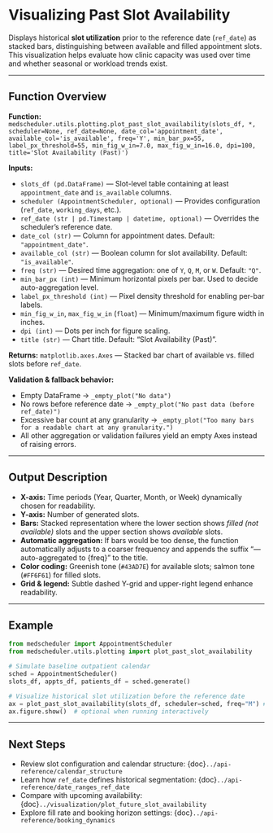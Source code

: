 # Visualizing Past Slot Availability

Displays historical **slot utilization** prior to the reference date (`ref_date`) as stacked bars, distinguishing between available and filled appointment slots. This visualization helps evaluate how clinic capacity was used over time and whether seasonal or workload trends exist.

---

## Function Overview
**Function:** `medscheduler.utils.plotting.plot_past_slot_availability(slots_df, *, scheduler=None, ref_date=None, date_col='appointment_date', available_col='is_available', freq='Y', min_bar_px=55, label_px_threshold=55, min_fig_w_in=7.0, max_fig_w_in=16.0, dpi=100, title='Slot Availability (Past)')`

**Inputs:**
- `slots_df (pd.DataFrame)` — Slot-level table containing at least `appointment_date` and `is_available` columns.
- `scheduler (AppointmentScheduler, optional)` — Provides configuration (`ref_date`, `working_days`, etc.).
- `ref_date (str | pd.Timestamp | datetime, optional)` — Overrides the scheduler’s reference date.
- `date_col (str)` — Column for appointment dates. Default: `"appointment_date"`.
- `available_col (str)` — Boolean column for slot availability. Default: `"is_available"`.
- `freq (str)` — Desired time aggregation: one of `Y`, `Q`, `M`, or `W`. Default: `"Q"`.
- `min_bar_px (int)` — Minimum horizontal pixels per bar. Used to decide auto-aggregation level.
- `label_px_threshold (int)` — Pixel density threshold for enabling per-bar labels.
- `min_fig_w_in`, `max_fig_w_in` (`float`) — Minimum/maximum figure width in inches.
- `dpi (int)` — Dots per inch for figure scaling.
- `title (str)` — Chart title. Default: “Slot Availability (Past)”.

**Returns:** `matplotlib.axes.Axes` — Stacked bar chart of available vs. filled slots before `ref_date`.

**Validation & fallback behavior:**
- Empty DataFrame → `_empty_plot("No data")`
- No rows before reference date → `_empty_plot("No past data (before ref_date)")`
- Excessive bar count at any granularity → `_empty_plot("Too many bars for a readable chart at any granularity.")`
- All other aggregation or validation failures yield an empty Axes instead of raising errors.

---

## Output Description
- **X-axis:** Time periods (Year, Quarter, Month, or Week) dynamically chosen for readability.  
- **Y-axis:** Number of generated slots.
- **Bars:** Stacked representation where the lower section shows *filled (not available)* slots and the upper section shows *available* slots.
- **Automatic aggregation:** If bars would be too dense, the function automatically adjusts to a coarser frequency and appends the suffix “— auto-aggregated to {freq}” to the title.
- **Color coding:** Greenish tone (`#43AD7E`) for available slots; salmon tone (`#FF6F61`) for filled slots.
- **Grid & legend:** Subtle dashed Y-grid and upper-right legend enhance readability.

---

## Example
```python
from medscheduler import AppointmentScheduler
from medscheduler.utils.plotting import plot_past_slot_availability

# Simulate baseline outpatient calendar
sched = AppointmentScheduler()
slots_df, appts_df, patients_df = sched.generate()

# Visualize historical slot utilization before the reference date
ax = plot_past_slot_availability(slots_df, scheduler=sched, freq="M") # Monthly aggregation
ax.figure.show()  # optional when running interactively
```

---

## Next Steps
- Review slot configuration and calendar structure: {doc}`../api-reference/calendar_structure`
- Learn how `ref_date` defines historical segmentation: {doc}`../api-reference/date_ranges_ref_date`
- Compare with upcoming availability: {doc}`../visualization/plot_future_slot_availability`
- Explore fill rate and booking horizon settings: {doc}`../api-reference/booking_dynamics`


